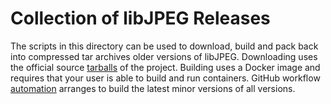 # Collection of libJPEG Releases

The scripts in this directory can be used to download, build and pack back into
compressed tar archives older versions of libJPEG. Downloading uses the official
source [tarballs] of the project. Building uses a Docker image and requires that
your user is able to build and run containers. GitHub workflow [automation]
arranges to build the latest minor versions of all versions.

  [tarballs]: http://ijg.org/files/
  [automation]: ../.github/workflows/libjpeg.yml
